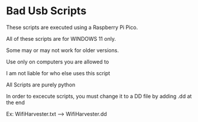 # Bad Usb Scripts
 
 These scripts are executed using a Raspberry Pi Pico.
 
 All of these scripts are for WINDOWS 11 only. 
 
 Some may or may not work for older versions.
 
 Use only on computers you are allowed to 
 
 I am not liable for who else uses this script
 
All Scripts are purely python

In order to excecute scripts, you must change it to a DD file by adding .dd at the end 

Ex: WifiHarvester.txt --> WifiHarvester.dd

